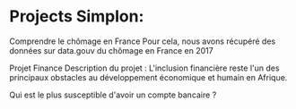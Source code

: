 # Projects Simplon: 

Comprendre le chômage en France
Pour cela, nous avons récupéré des données sur data.gouv du chômage en France en 2017


Projet Finance
Description du projet : L'inclusion financière reste l'un des principaux obstacles au développement économique et humain en Afrique.

Qui est le plus susceptible d'avoir un compte bancaire ?
